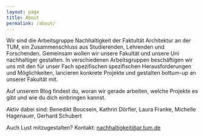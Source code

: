 ```yaml
---
layout: page
title: About
permalink: /about/
---
```


Wir sind die Arbeitsgruppe Nachhaltigkeit der Faktultät Architektur an der TUM, ein Zusammenschluss aus Studierenden, Lehrenden und Forschenden. 
Gemeinsam wollen wir unsere Fakultät und unsere Uni nachhaltiger gestalten. In verschiedenen Arbeitsgruppen beschäftigen wir uns mit den für unser Fach spezifischen spezifischen Herausforderungen und Möglichkeiten, lancieren konkrete Projekte und gestalten bottum-up an unserer Fakultät mit.

Auf unserem Blog findest du, woran wir gerade arbeiten, welche Projekte es gibt und wie du dich einbringen kannst.

Aktiv dabei sind: Benedikt Boucsein, Kathrin Dörfler, Laura Franke, Michelle Hagenauer, Gerhard Schubert

Auch Lust mitzugestalten?
Kontakt: nachhaltigkeit@ar.tum.de